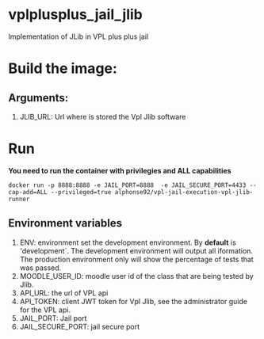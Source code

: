 # vplplusplus_jail_jlib
Implementation of JLib in VPL plus plus jail


# Build the image:

## Arguments:

1. JLIB_URL: Url where is stored the Vpl Jlib software

# Run

**You need to run the container with privilegies and ALL capabilities**

`docker run -p 8888:8888 -e JAIL_PORT=8888  -e JAIL_SECURE_PORT=4433 --cap-add=ALL --privileged=true alphonse92/vpl-jail-execution-vpl-jlib-runner `

## Environment variables

1. ENV: environment set the development environment. By **default** is 'development`.  The development environment will output all iformation. The production environment only will show the percentage of tests that was passed.
2. MOODLE_USER_ID: moodle user id of the class that are being tested by Jlib.
3. API_URL: the url of VPL api
4. API_TOKEN:  client JWT token for Vpl Jlib, see the administrator guide for the VPL api.
5. JAIL_PORT: Jail port
6. JAIL_SECURE_PORT: jail secure port